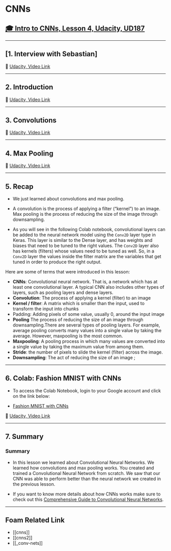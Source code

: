 # CNNs

## [🎓 Intro to CNNs, Lesson 4, Udacity, UD187](https://classroom.udacity.com/courses/ud187/lessons/f00868fe-5974-48c4-bf36-41c0372bed64/concepts/e22ccc36-783f-4912-9ac2-aca58787e05d)

---

## [**1. Interview with Sebastian**]

🎥 [Udacity, Video Link](https://youtu.be/4wYUnb-YjUc)

---

## **2. Introduction**

🎥 [Udacity, Video Link](https://youtu.be/m7m9XWWcQOM)

---

## **3. Convolutions**

🎥 [Udacity, Video Link](https://youtu.be/sAPg-qaT0b4)

---

## **4. Max Pooling**

🎥 [Udacity, Video Link](https://youtu.be/o_DJ-FO6dw0)

---

## **5. Recap**

- We just learned about convolutions and max pooling.

- A convolution is the process of applying a filter (“kernel”) to an image. Max pooling is the process of reducing the size of the image through downsampling.

- As you will see in the following Colab notebook, convolutional layers can be added to the neural network model using the `Conv2D` layer type in Keras. This layer is similar to the Dense layer, and has weights and biases that need to be tuned to the right values. The `Conv2D` layer also has kernels (filters) whose values need to be tuned as well. So, in a `Conv2D` layer the values inside the filter matrix are the variables that get tuned in order to produce the right output.

Here are some of terms that were introduced in this lesson:

- **CNNs**: Convolutional neural network. That is, a network which has at least one convolutional layer. A typical CNN also includes other types of layers, such as pooling layers and dense layers.
- **Convolution**: The process of applying a kernel (filter) to an image
- **Kernel / filter**: A matrix which is smaller than the input, used to transform the input into chunks
- Padding: Adding pixels of some value, usually 0, around the input image
- **Pooling** The process of reducing the size of an image through downsampling.There are several types of pooling layers. For example, average pooling converts many values into a single value by taking the average. However, maxpooling is the most common.
- **Maxpooling**: A pooling process in which many values are converted into a single value by taking the maximum value from among them.
- **Stride**: the number of pixels to slide the kernel (filter) across the image.
- **Downsampling**: The act of reducing the size of an image
  ;

---

## **6. Colab: Fashion MNIST with CNNs**

- To access the Colab Notebook, login to your Google account and click on the link below:

- [Fashion MNIST with CNNs](https://colab.research.google.com/github/tensorflow/examples/blob/master/courses/udacity_intro_to_tensorflow_for_deep_learning/l04c01_image_classification_with_cnns.ipynb)

🎥 [Udacity, Video Link](https://youtu.be/niylIkhErZo)

---

## **7. Summary**

### Summary

- In this lesson we learned about Convolutional Neural Networks. We learned how convolutions and max pooling works. You created and trained a Convolutional Neural Network from scratch. We saw that our CNN was able to perform better than the neural network we created in the previous lesson.

- If you want to know more details about how CNNs works make sure to check out this [Comprehensive Guide to Convolutional Neural Networks](https://towardsdatascience.com/a-comprehensive-guide-to-convolutional-neural-networks-the-eli5-way-3bd2b1164a53).

---

## Foam Related Link

- [[cnns]]
- [[cnns2]]
- [[_conv-nets]]
